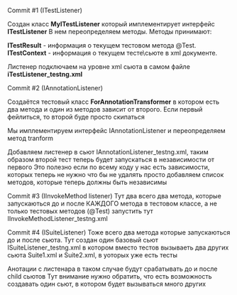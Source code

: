 Commit #1 (ITestListener)

Создан класс **MyITestListener** который имплементирует интерфейс **ITestListener**
В нем переопределяем методы.
Методы принимают: 

**ITestResult** - информация о текущем тестовом метода @Test.
**ITestContext** - информация о текущем тесте\сьюте в xml документе.

Листенер подключаем на уровне xml сьюта в самом файле **iTestListener_testng.xml**


Commit #2 (IAnnotationListener)

Создаётся тестовый класс **ForAnnotationTransformer** в котором есть два метода
и один из методов зависит от второго. Если первый фейлиться, то второй буде просто скипаться

Мы имплементируем интерфейс IAnnotationListener и переопределяем метод tranform

Добавляем листенер в сьют IAnnotationListener_testng.xml, таким образом второй тест теперь будет запускаться в независимости от первого
Это полезно если по всему коду у нас есть зависимости, которых теперь не нужно что бы не удалять просто добавляем список методов, которые теперь должны быть независимы

Commit #3 (IInvokeMethod listener)
Тут два всего два метода, которые запускаються до и после КАЖДОГО метода в тестовом классе, а не только тестовых методов (@Test)
запустить тут IInvokeMethodListener_testng.xml

Commit #4 (ISuiteListener)
Тоже всего два метода которые запускаються до и после сьюта.
Тут создан один базовый сьют ISuiteListener_testng.xml в котором вместо тестов вызываеть два других сьюта
Suite1.xml и Suite2.xml, в уоторых уже есть тесты

Анотации с листенара в таком случае будут срабатывать до и после child сьютов
Тут внимание нужно обратить, что есть возможность создавать один сьют, в котором будет вызываться много других


